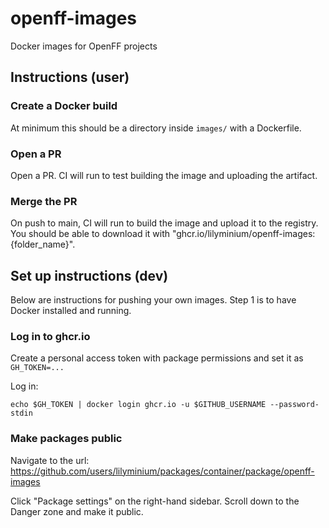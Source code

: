 # openff-images
Docker images for OpenFF projects

## Instructions (user)

### Create a Docker build

At minimum this should be a directory inside `images/` with a Dockerfile.

### Open a PR

Open a PR. CI will run to test building the image and uploading the artifact.

### Merge the PR

On push to main, CI will run to build the image and upload it to the registry.
You should be able to download it with "ghcr.io/lilyminium/openff-images:{folder_name}".


## Set up instructions (dev)

Below are instructions for pushing your own images. Step 1 is to have Docker installed and running.

### Log in to ghcr.io

Create a personal access token with package permissions and set it as `GH_TOKEN=...`

Log in:

```
echo $GH_TOKEN | docker login ghcr.io -u $GITHUB_USERNAME --password-stdin
```

### Make packages public

Navigate to the url: https://github.com/users/lilyminium/packages/container/package/openff-images

Click "Package settings" on the right-hand sidebar. Scroll down to the Danger zone and make it public.
